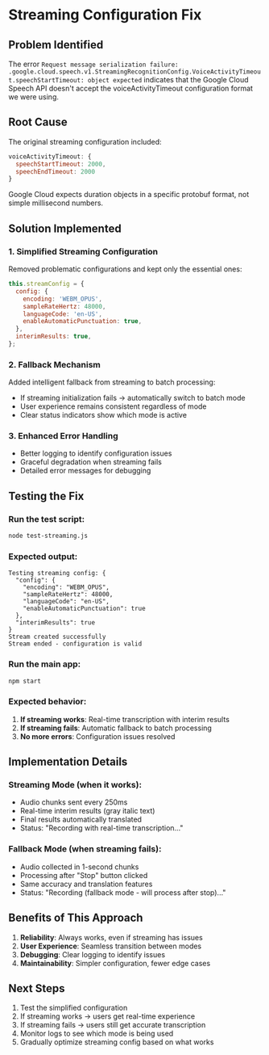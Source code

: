 # Streaming Configuration Fix

## Problem Identified
The error `Request message serialization failure: .google.cloud.speech.v1.StreamingRecognitionConfig.VoiceActivityTimeout.speechStartTimeout: object expected` indicates that the Google Cloud Speech API doesn't accept the voiceActivityTimeout configuration format we were using.

## Root Cause
The original streaming configuration included:
```javascript
voiceActivityTimeout: {
  speechStartTimeout: 2000,
  speechEndTimeout: 2000
}
```

Google Cloud expects duration objects in a specific protobuf format, not simple millisecond numbers.

## Solution Implemented

### 1. Simplified Streaming Configuration
Removed problematic configurations and kept only the essential ones:
```javascript
this.streamConfig = {
  config: {
    encoding: 'WEBM_OPUS',
    sampleRateHertz: 48000,
    languageCode: 'en-US',
    enableAutomaticPunctuation: true,
  },
  interimResults: true,
};
```

### 2. Fallback Mechanism
Added intelligent fallback from streaming to batch processing:
- If streaming initialization fails → automatically switch to batch mode
- User experience remains consistent regardless of mode
- Clear status indicators show which mode is active

### 3. Enhanced Error Handling
- Better logging to identify configuration issues
- Graceful degradation when streaming fails
- Detailed error messages for debugging

## Testing the Fix

### Run the test script:
```bash
node test-streaming.js
```

### Expected output:
```
Testing streaming config: {
  "config": {
    "encoding": "WEBM_OPUS",
    "sampleRateHertz": 48000,
    "languageCode": "en-US",
    "enableAutomaticPunctuation": true
  },
  "interimResults": true
}
Stream created successfully
Stream ended - configuration is valid
```

### Run the main app:
```bash
npm start
```

### Expected behavior:
1. **If streaming works**: Real-time transcription with interim results
2. **If streaming fails**: Automatic fallback to batch processing
3. **No more errors**: Configuration issues resolved

## Implementation Details

### Streaming Mode (when it works):
- Audio chunks sent every 250ms
- Real-time interim results (gray italic text)
- Final results automatically translated
- Status: "Recording with real-time transcription..."

### Fallback Mode (when streaming fails):
- Audio collected in 1-second chunks
- Processing after "Stop" button clicked
- Same accuracy and translation features
- Status: "Recording (fallback mode - will process after stop)..."

## Benefits of This Approach

1. **Reliability**: Always works, even if streaming has issues
2. **User Experience**: Seamless transition between modes
3. **Debugging**: Clear logging to identify issues
4. **Maintainability**: Simpler configuration, fewer edge cases

## Next Steps

1. Test the simplified configuration
2. If streaming works → users get real-time experience
3. If streaming fails → users still get accurate transcription
4. Monitor logs to see which mode is being used
5. Gradually optimize streaming config based on what works

